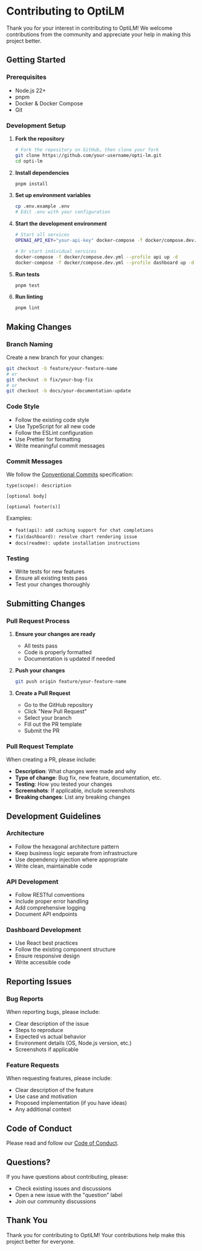 # Contributing to OptiLM

Thank you for your interest in contributing to OptiLM! We welcome contributions from the community and appreciate your help in making this project better.

## Getting Started

### Prerequisites

- Node.js 22+
- pnpm
- Docker & Docker Compose
- Git

### Development Setup

1. **Fork the repository**

   ```bash
   # Fork the repository on GitHub, then clone your fork
   git clone https://github.com/your-username/opti-lm.git
   cd opti-lm
   ```

2. **Install dependencies**

   ```bash
   pnpm install
   ```

3. **Set up environment variables**

   ```bash
   cp .env.example .env
   # Edit .env with your configuration
   ```

4. **Start the development environment**

   ```bash
   # Start all services
   OPENAI_API_KEY="your-api-key" docker-compose -f docker/compose.dev.yml --profile all up -d

   # Or start individual services
   docker-compose -f docker/compose.dev.yml --profile api up -d
   docker-compose -f docker/compose.dev.yml --profile dashboard up -d
   ```

5. **Run tests**

   ```bash
   pnpm test
   ```

6. **Run linting**
   ```bash
   pnpm lint
   ```

## Making Changes

### Branch Naming

Create a new branch for your changes:

```bash
git checkout -b feature/your-feature-name
# or
git checkout -b fix/your-bug-fix
# or
git checkout -b docs/your-documentation-update
```

### Code Style

- Follow the existing code style
- Use TypeScript for all new code
- Follow the ESLint configuration
- Use Prettier for formatting
- Write meaningful commit messages

### Commit Messages

We follow the [Conventional Commits](https://www.conventionalcommits.org/) specification:

```
type(scope): description

[optional body]

[optional footer(s)]
```

Examples:

- `feat(api): add caching support for chat completions`
- `fix(dashboard): resolve chart rendering issue`
- `docs(readme): update installation instructions`

### Testing

- Write tests for new features
- Ensure all existing tests pass
- Test your changes thoroughly

## Submitting Changes

### Pull Request Process

1. **Ensure your changes are ready**
   - All tests pass
   - Code is properly formatted
   - Documentation is updated if needed

2. **Push your changes**

   ```bash
   git push origin feature/your-feature-name
   ```

3. **Create a Pull Request**
   - Go to the GitHub repository
   - Click "New Pull Request"
   - Select your branch
   - Fill out the PR template
   - Submit the PR

### Pull Request Template

When creating a PR, please include:

- **Description**: What changes were made and why
- **Type of change**: Bug fix, new feature, documentation, etc.
- **Testing**: How you tested your changes
- **Screenshots**: If applicable, include screenshots
- **Breaking changes**: List any breaking changes

## Development Guidelines

### Architecture

- Follow the hexagonal architecture pattern
- Keep business logic separate from infrastructure
- Use dependency injection where appropriate
- Write clean, maintainable code

### API Development

- Follow RESTful conventions
- Include proper error handling
- Add comprehensive logging
- Document API endpoints

### Dashboard Development

- Use React best practices
- Follow the existing component structure
- Ensure responsive design
- Write accessible code

## Reporting Issues

### Bug Reports

When reporting bugs, please include:

- Clear description of the issue
- Steps to reproduce
- Expected vs actual behavior
- Environment details (OS, Node.js version, etc.)
- Screenshots if applicable

### Feature Requests

When requesting features, please include:

- Clear description of the feature
- Use case and motivation
- Proposed implementation (if you have ideas)
- Any additional context

## Code of Conduct

Please read and follow our [Code of Conduct](CODE_OF_CONDUCT.md).

## Questions?

If you have questions about contributing, please:

- Check existing issues and discussions
- Open a new issue with the "question" label
- Join our community discussions

## Thank You

Thank you for contributing to OptiLM! Your contributions help make this project better for everyone.
